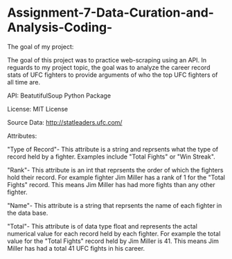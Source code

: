 # Assignment-7-Data-Curation-and-Analysis-Coding-

The goal of my project:

The goal of this project was to practice web-scraping using an API. In reguards to my project topic, the goal was to analyze the career record stats of UFC fighters to provide arguments of who the top UFC fighters of all time are. 

API: BeatutifulSoup Python Package

License: MIT License 

Source Data: http://statleaders.ufc.com/


Attributes:

  "Type of Record"- This attribute is a string and reprsents what the type of record held by a fighter. Examples include "Total Fights" or "Win Streak".
  
  "Rank"- This attribute is an int that reprsents the order of which the fighters hold their record. For example fighter Jim Miller has a rank of 1 for the           "Total Fights" record. This means Jim Miller has had more fights than any other fighter.
  
  "Name"- This  attribute is a string that reprsents the name of each fighter in the data base.
  
  "Total"- This attribute is of data type float and represents the actal numerical value for each record held by each fighter. For example the total value            for the "Total Fights" record held by Jim Miller is 41. This means Jim Miller has had a total 41 UFC fights in his career.
  
